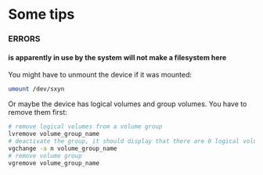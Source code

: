 # Some tips

### ERRORS

#### is apparently in use by the system will not make a filesystem here

You might have to unmount the device if it was mounted: 
```sh
umount /dev/sxyn
```

Or maybe the device has logical volumes and group volumes. You have to remove them first:
```sh
# remove logical volumes from a volume group
lvremove volume_group_name
# deactivate the group, it should display that there are 0 logical volumes
vgchange -a n volume_group_name
# remove volume group
vgremove volume_group_name
```
